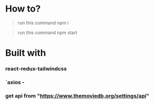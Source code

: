 # How to?

>  run this command  npm i

>  run this command  npm start


# Built with

### react-redux-tailwindcss
### `axios -
### get api from "https://www.themoviedb.org/settings/api"

